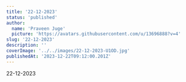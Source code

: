 ```yaml
---
title: '22-12-2023'
status: 'published'
author:
  name: 'Praveen Juge'
  picture: 'https://avatars.githubusercontent.com/u/13696888?v=4'
slug: '22-12-2023'
description: ''
coverImage: '../../images/22-12-2023-U1OD.jpg'
publishedAt: '2023-12-22T09:12:00.201Z'
---
```


22-12-2023